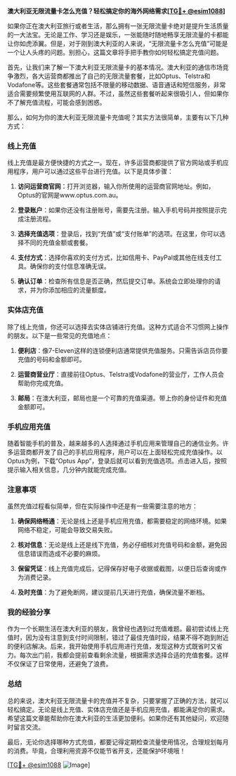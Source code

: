 **澳大利亚无限流量卡怎么充值？轻松搞定你的海外网络需求[[TG💪+ @esim1088](https://t.me/s/esim1088)]**

如果你正在澳大利亚旅行或者生活，那么拥有一张无限流量卡绝对是提升生活质量的一大法宝。无论是工作、学习还是娱乐，一张能随时随地畅享无限流量的卡都能让你如虎添翼。但是，对于刚到澳大利亚的人来说，“无限流量卡怎么充值”可能是一个让人头疼的问题。别担心，这篇文章将手把手教你如何轻松搞定充值问题。

首先，让我们来了解一下澳大利亚无限流量卡的基本情况。澳大利亚的通信市场竞争激烈，各大运营商都推出了自己的无限流量套餐，比如Optus、Telstra和Vodafone等。这些套餐通常包括不限量的移动数据、语音通话和短信服务，非常适合需要频繁使用互联网的人群。不过，虽然这些套餐听起来很吸引人，但如果你不了解充值流程，可能会感到困惑。

那么，如何为你的澳大利亚无限流量卡充值呢？其实方法很简单，主要有以下几种方式：

### 线上充值

线上充值是最方便快捷的方式之一。现在，许多运营商都提供了官方网站或手机应用程序，用户可以通过这些平台进行充值。以下是具体步骤：

1. **访问运营商官网**：打开浏览器，输入你所使用的运营商官网地址。例如，Optus的官网是www.optus.com.au。
   
2. **登录账户**：如果你还没有注册账号，需要先注册。输入手机号码并按照提示完成注册流程。

3. **选择充值选项**：登录后，找到“充值”或“支付账单”的选项。在这里，你可以选择不同的充值金额或套餐。

4. **支付方式**：选择你喜欢的支付方式，比如信用卡、PayPal或其他在线支付工具。确保你的支付信息准确无误。

5. **确认订单**：检查所有信息是否正确，然后提交订单。系统会立即处理你的请求，并为你添加相应的流量额度。

### 实体店充值

除了线上充值，你还可以选择去实体店铺进行充值。这种方式适合不习惯网上操作的朋友。以下是一些常见的充值地点：

1. **便利店**：像7-Eleven这样的连锁便利店通常提供充值服务。只需告诉店员你要充值的号码和金额即可。

2. **运营商营业厅**：直接前往Optus、Telstra或Vodafone的营业厅，工作人员会帮助你完成充值。

3. **邮局**：在澳大利亚，邮局也是一个可靠的充值渠道。带上你的身份证件和充值金额即可。

### 手机应用充值

随着智能手机的普及，越来越多的人选择通过手机应用来管理自己的通信业务。许多运营商都开发了自己的手机应用程序，用户可以在上面轻松完成充值操作。以Optus为例，下载“Optus App”，登录后就可以看到充值选项。点击进入后，按照提示输入相关信息，几分钟内就能完成充值。

### 注意事项

虽然充值过程看似简单，但在实际操作中还是有一些需要注意的地方：

1. **确保网络畅通**：无论是线上还是手机应用充值，都需要稳定的网络环境。如果网络不稳定，可能会导致交易失败。

2. **核对信息**：无论是线上还是线下充值，务必仔细核对充值号码和金额，避免因信息错误而造成不必要的麻烦。

3. **保留凭证**：线上充值完成后，记得保存好电子收据或截图，以便日后查询或作为消费记录。

4. **及时充值**：为了避免断网，建议提前几天进行充值，确保流量不断档。

### 我的经验分享

作为一个长期生活在澳大利亚的朋友，我曾经也遇到过充值难题。最初尝试线上充值时，因为没有注意到支付时间限制，错过了最佳充值时段，结果不得不跑到附近的便利店解决。后来，我开始使用手机应用进行充值，发现这种方式既省时又省力。每次出门前，我都会提前查看剩余流量，根据需求选择合适的充值套餐。这样不仅保证了日常使用，还避免了浪费。

### 总结

总的来说，澳大利亚无限流量卡的充值并不复杂，只要掌握了正确的方法，就可以轻松搞定。无论是线上充值、实体店充值还是手机应用充值，都能满足你的需求。希望这篇文章能帮助你在澳大利亚的生活更加便利。如果你还有其他疑问，欢迎随时留言交流。

最后，无论你选择哪种方式充值，都要记得定期检查流量使用情况，合理规划每月的消费。毕竟，合理利用资源不仅能节省开支，还能保护环境哦！

[[TG💪+ @esim1088](https://t.me/s/esim1088) ![Image](https://i.postimg.cc/4NQfJmqS/Snipaste-2025-05-13-00-14-12.png)]
